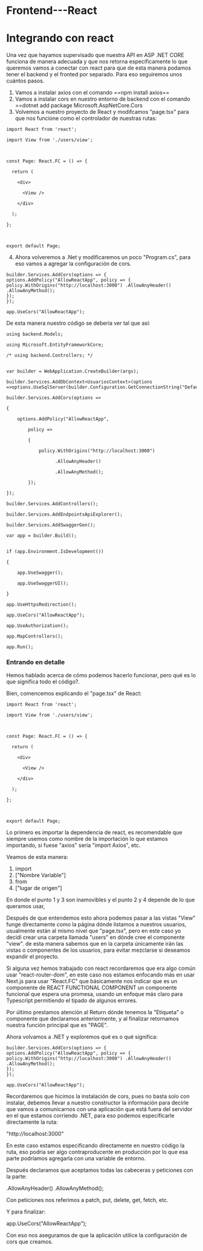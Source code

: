 # Frontend---React

# Integrando con react

Una vez que hayamos supervisado que nuestra API en ASP .NET CORE funciona de manera adecuada y que nos retorna específicamente lo que queremos vamos a conectar con react para que de esta manera podamos tener el backend y el fronted por separado. Para eso seguiremos unos cuántos pasos.

1. Vamos a instalar axios con el comando ==npm install axios==
2.  Vamos a instalar cors en nuestro entorno de backend con el comando ==dotnet add package Microsoft.AspNetCore.Cors
3. Volvemos a nuestro proyecto de React y modifcamos "page.tsx" para que nos funcione como el controlador de nuestras rutas:

```
import React from 'react';

import View from './users/view';

  

const Page: React.FC = () => {

  return (

    <div>

      <View />

    </div>

  );

};

  

export default Page;

```

4. Ahora volveremos a .Net y modificaremos un poco "Program.cs", para eso vamos a agregar la configuración de cors.
   
```
builder.Services.AddCors(options => { options.AddPolicy("AllowReactApp", policy => { policy.WithOrigins("http://localhost:3000") .AllowAnyHeader() 
.AllowAnyMethod(); 
});
});

app.UseCors("AllowReactApp");
```

De esta manera nuestro código se debería ver tal que así:

```
using backend.Models;

using Microsoft.EntityFrameworkCore;

/* using backend.Controllers; */

  
var builder = WebApplication.CreateBuilder(args);

builder.Services.AddDbContext<UsuariosContext>(options =>options.UseSqlServer(builder.Configuration.GetConnectionString("DefaultConnection")));

builder.Services.AddCors(options =>

{

    options.AddPolicy("AllowReactApp",

        policy =>

        {

            policy.WithOrigins("http://localhost:3000")

                  .AllowAnyHeader()

                  .AllowAnyMethod();

        });

});

builder.Services.AddControllers();

builder.Services.AddEndpointsApiExplorer();

builder.Services.AddSwaggerGen();

var app = builder.Build();


if (app.Environment.IsDevelopment())

{

    app.UseSwagger();

    app.UseSwaggerUI();

}

app.UseHttpsRedirection();

app.UseCors("AllowReactApp");

app.UseAuthorization();

app.MapControllers();  

app.Run();
```

### Entrando en detalle

Hemos hablado acerca de cómo podemos hacerlo funcionar, pero qué es lo que significa todo el código?.

Bien, comencemos explicando el "page.tsx" de React:

```
import React from 'react';

import View from './users/view';

  

const Page: React.FC = () => {

  return (

    <div>

      <View />

    </div>

  );

};

  

export default Page;
```

Lo primero es importar la dependencia de react, es recomendable que siempre usemos como nombre de la importación lo que estamos importando, si fuese "axios" sería "import Axios", etc.

Veamos de esta manera:

1. import
2. ["Nombre Variable"]
3. from
4. ["lugar de origen"]

En donde el punto 1 y 3 son inamovibles y el punto 2 y 4 depende de lo que queramos usar,

Después de que entendemos esto ahora podemos pasar a las vistas "View" funge directamente como la página dónde listamos a nuestros usuarios, usualmente están al mismo nivel que "page.tsx", pero en este caso yo decidí crear una carpeta llamada "users" en dónde cree el componente "view". de esta manera sabemos que en la carpeta únicamente irán las vistas o componentes de los usuarios, para evitar mezclarse si deseamos expandir el proyecto.

Si alguna vez hemos trabajado con react recordaremos que era algo común usar "react-router-dom", en este caso nos estamos enfocando más en usar Next.js para usar "React.FC" que básicamente nos indicar que es un componente de REACT FUNCTIONAL COMPONENT un componente funcional que espera una promesa, usando un enfoque más claro para Typescript permitiendo el tipado de algunos errores.

Por último prestamos atención al Return dónde tenemos la "Etiqueta" o componente que declaramos anteriormente, y al finalizar retornamos nuestra función principal que es "PAGE".

Ahora volvamos a .NET y exploremos qué es o qué significa:

```
builder.Services.AddCors(options => { options.AddPolicy("AllowReactApp", policy => { policy.WithOrigins("http://localhost:3000") .AllowAnyHeader() 
.AllowAnyMethod(); 
});
});

app.UseCors("AllowReactApp");
```

Recordaremos que hicimos la instalación de cors, pues no basta solo con instalar, debemos llevar a nuestro constructor la información para decirle que vamos a comunicarnos con una aplicación que está fuera del servidor en el que estamos corriendo .NET, para eso podemos especificarle directamente la ruta:

"http://localhost:3000"

En este caso estamos especificando directamente en nuestro código la ruta, eso podría ser algo contraproducente en producción por lo que esa parte podríamos agregarla con una variable de entorno.

Después declaramos que aceptamos todas las cabeceras y peticiones con la parte:

.AllowAnyHeader() 
.AllowAnyMethod();

Con peticiones nos referimos a patch, put, delete, get, fetch, etc.

Y para finalizar:

app.UseCors("AllowReactApp");

Con eso nos aseguramos de que la aplicación utilice la configuración de cors que creamos.
